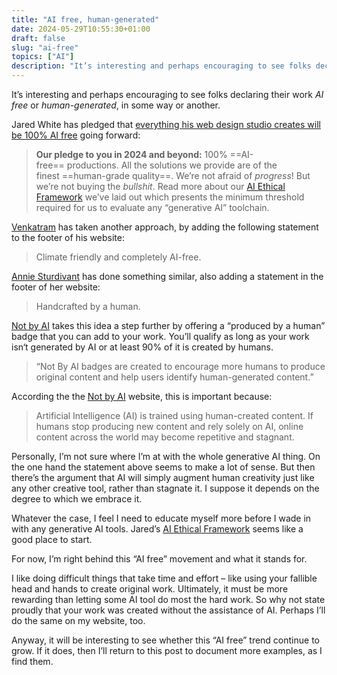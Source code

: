```yaml
---
title: "AI free, human-generated"
date: 2024-05-29T10:55:30+01:00
draft: false
slug: "ai-free"
topics: ["AI"]
description: "It’s interesting and perhaps encouraging to see folks declaring their work *AI free* or *human-generated*, in some way or another."
---
```


It’s interesting and perhaps encouraging to see folks declaring their work *AI free* or *human-generated*, in some way or another.

Jared White has pledged that [everything his web design studio creates will be 100% AI free](https://www.whitefusion.studio/#stop-publicizing-progress-without-committing-to-ethics) going forward:

> **Our pledge to you in 2024 and beyond:** 100% ==AI-free== productions. All the solutions we provide are of the finest ==human-grade quality==. We’re not afraid of _progress_! But we’re not buying the _bullshit_. Read more about our [AI Ethical Framework](https://www.whitefusion.studio/ai-ethics) we’ve laid out which presents the minimum threshold required for us to evaluate any “generative AI” toolchain.

[Venkatram](https://vhbelvadi.com/) has taken another approach, by adding the following statement to the footer of his website:

> Climate friendly and completely AI-free.

[Annie Sturdivant](https://weblog.anniegreens.lol/) has done something similar, also adding a statement in the footer of her website:

> Handcrafted by a human.

[Not by AI](https://notbyai.fyi/) takes this idea a step further by offering a “produced by a human” badge that you can add to your work. You’ll qualify as long as your work isn‘t generated by AI or at least 90% of it is created by humans.

> “Not By AI badges are created to encourage more humans to produce original content and help users identify human-generated content.” 

According the the [Not by AI](https://notbyai.fyi/) website, this is important because:

> Artificial Intelligence (AI) is trained using human-created content. If humans stop producing new content and rely solely on AI, online content across the world may become repetitive and stagnant.

Personally, I’m not sure where I’m at with the whole generative AI thing. On the one hand the statement above seems to make a lot of sense. But then there’s the argument that AI will simply augment human creativity just like any other creative tool, rather than stagnate it. I suppose it depends on the degree to which we embrace it. 

Whatever the case, I feel I need to educate myself more before I wade in with any generative AI tools. Jared’s [AI Ethical Framework](https://www.whitefusion.studio/ai-ethics) seems like a good place to start.

For now, I’m right behind this “AI free” movement and what it stands for. 

I like doing difficult things that take time and effort – like using your fallible head and hands to create original work. Ultimately, it must be more rewarding than letting some AI tool do most the hard work. So why not state proudly that your work was created without the assistance of AI. Perhaps I’ll do the same on my website, too.

Anyway, it will be interesting to see whether this “AI free” trend continue to grow. If it does, then I’ll return to this post to document more examples, as I find them.